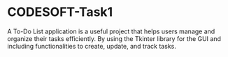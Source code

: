 # CODESOFT-Task1
A To-Do List application is a useful project that helps users manage and organize their tasks efficiently.
By using the Tkinter library for the GUI and including functionalities to create, update, and track tasks.
